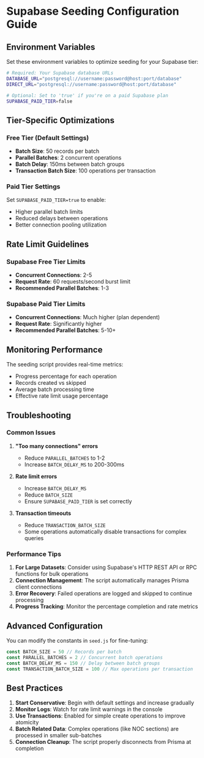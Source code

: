 # Supabase Seeding Configuration Guide

## Environment Variables

Set these environment variables to optimize seeding for your Supabase tier:

```bash
# Required: Your Supabase database URLs
DATABASE_URL="postgresql://username:password@host:port/database"
DIRECT_URL="postgresql://username:password@host:port/database"

# Optional: Set to 'true' if you're on a paid Supabase plan
SUPABASE_PAID_TIER=false
```

## Tier-Specific Optimizations

### Free Tier (Default Settings)

- **Batch Size**: 50 records per batch
- **Parallel Batches**: 2 concurrent operations
- **Batch Delay**: 150ms between batch groups
- **Transaction Batch Size**: 100 operations per transaction

### Paid Tier Settings

Set `SUPABASE_PAID_TIER=true` to enable:

- Higher parallel batch limits
- Reduced delays between operations
- Better connection pooling utilization

## Rate Limit Guidelines

### Supabase Free Tier Limits

- **Concurrent Connections**: 2-5
- **Request Rate**: 60 requests/second burst limit
- **Recommended Parallel Batches**: 1-3

### Supabase Paid Tier Limits

- **Concurrent Connections**: Much higher (plan dependent)
- **Request Rate**: Significantly higher
- **Recommended Parallel Batches**: 5-10+

## Monitoring Performance

The seeding script provides real-time metrics:

- Progress percentage for each operation
- Records created vs skipped
- Average batch processing time
- Effective rate limit usage percentage

## Troubleshooting

### Common Issues

1. **"Too many connections" errors**

   - Reduce `PARALLEL_BATCHES` to 1-2
   - Increase `BATCH_DELAY_MS` to 200-300ms

2. **Rate limit errors**

   - Increase `BATCH_DELAY_MS`
   - Reduce `BATCH_SIZE`
   - Ensure `SUPABASE_PAID_TIER` is set correctly

3. **Transaction timeouts**
   - Reduce `TRANSACTION_BATCH_SIZE`
   - Some operations automatically disable transactions for complex queries

### Performance Tips

1. **For Large Datasets**: Consider using Supabase's HTTP REST API or RPC functions for bulk operations
2. **Connection Management**: The script automatically manages Prisma client connections
3. **Error Recovery**: Failed operations are logged and skipped to continue processing
4. **Progress Tracking**: Monitor the percentage completion and rate metrics

## Advanced Configuration

You can modify the constants in `seed.js` for fine-tuning:

```javascript
const BATCH_SIZE = 50 // Records per batch
const PARALLEL_BATCHES = 2 // Concurrent batch operations
const BATCH_DELAY_MS = 150 // Delay between batch groups
const TRANSACTION_BATCH_SIZE = 100 // Max operations per transaction
```

## Best Practices

1. **Start Conservative**: Begin with default settings and increase gradually
2. **Monitor Logs**: Watch for rate limit warnings in the console
3. **Use Transactions**: Enabled for simple create operations to improve atomicity
4. **Batch Related Data**: Complex operations (like NOC sections) are processed in smaller sub-batches
5. **Connection Cleanup**: The script properly disconnects from Prisma at completion
